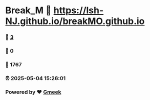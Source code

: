 # Break_M :link: https://lsh-NJ.github.io/breakMO.github.io 
### :page_facing_up: [3](https://lsh-NJ.github.io/breakMO.github.io/tag.html) 
### :speech_balloon: 0 
### :hibiscus: 1767 
### :alarm_clock: 2025-05-04 15:26:01 
### Powered by :heart: [Gmeek](https://github.com/Meekdai/Gmeek)
